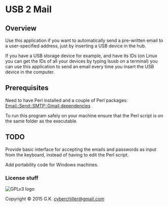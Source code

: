 # USB 2 Mail
## Overview

Use this application if you want to automatically send a pre-written email to a user-specified address,
just by inserting a USB device in the hub.

If you have a USB storage device for example, and have its IDs (on Linux you can get the IDs of all your devices by typing
lsusb on a terminal) you can use this application to send an email every time you insert the USB device in the computer.

## Prerequisites

Need to have Perl installed and a couple of Perl packages:
[Email::Send::SMTP::Gmail dependencies](http://deps.cpantesters.org/?module=Email%3A%3ASend%3A%3ASMTP%3A%3AGmail;perl=latest)

To run this program safely on your machine ensure that the Perl script is on the same folder as the executable.

## TODO

Provide basic interface for accepting the emails and passwords as input from the keyboard, instead of having to edit the Perl script.

Add portability code for Windows machines.

### License stuff

![GPLv3 logo](http://www.gnu.org/graphics/gplv3-127x51.png)

Copyright © 2015 G.K. <cyberchiller@gmail.com>
